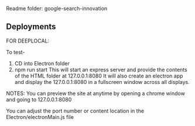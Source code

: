 Readme 
folder: google-search-innovation

Deployments
---
FOR DEEPLOCAL:

To test- 
1) CD into Electron folder
2) npm run start
This will start an express server and provide the contents of the HTML folder at 127.0.0.1:8080
It will also create an electron app and display the 127.0.0.1:8080 in a fullscreen window across all displays.

NOTES: You can preview the site at anytime by opening a chrome window and going to 127.0.0.1:8080

You can adjust the port number or content location in the Electron/electronMain.js file

